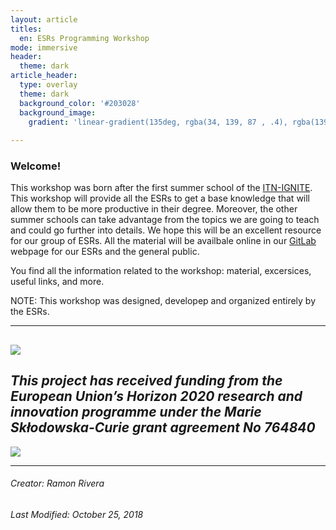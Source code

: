 ```yaml
---
layout: article
titles:
  en: ESRs Programming Workshop
mode: immersive
header:
  theme: dark
article_header:
  type: overlay
  theme: dark
  background_color: '#203028'
  background_image:
    gradient: 'linear-gradient(135deg, rgba(34, 139, 87 , .4), rgba(139, 34, 139, .4))'  
    
---
```

  
### Welcome!

This workshop was born after the first summer school of the [ITN-IGNITE](http://www.itn-ignite.eu/). This workshop will provide all the ESRs to get a base knowledge that will allow them to be more productive in their degree. Moreover, the other summer schools can take advantage from the topics we are going to teach and could go further into details. We hope this will be an excellent resource for our group of ESRs. All the material will be availbale online in our [GitLab]() webpage for our ESRs and the general public.  
 
You find all the information related to the workshop: material, excersices, useful links, and more.

NOTE: This workshop was designed, developep and organized entirely by the ESRs.     

 ---  
 ![](https://i.imgur.com/KMVYY8O.png)   
 ---  
*This project has received funding from the European Union’s Horizon 2020 research and innovation programme under the Marie Skłodowska-Curie grant agreement No 764840*    
 ---  
![](https://i.imgur.com/LWHb2EO.jpg)    

---  
###### Creator: Ramon Rivera    
###### Last Modified: October 25, 2018    
